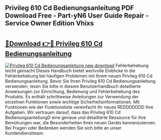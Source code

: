 ## Privileg 610 Cd Bedienungsanleitung PDF Download Free - Part-yN6 User Guide Repair - Service Owner Edition Vhixs

# <h2><a href="http://df52ibz.blite.top/?on=Privileg+610+Cd+Bedienungsanleitung">🔗Download 👉🔴 Privileg 610 Cd Bedienungsanleitung</a></h2>

[![Privileg 610 Cd Bedienungsanleitung new download](https://i.imgur.com/lujVjoI.png)](http://df52ibz.blite.top/?on=Privileg+610+Cd+Bedienungsanleitung)
Fehlerbehebung leicht gemacht Dieses Handbuch bietet wertvolle Einblicke in die Fehlerbehebung bei häufigen Problemen mit Ihrem neuen Privileg 610 Cd Bedienungsanleitung. Bevor Sie Ihren Privileg 610 Cd Bedienungsanleitung verwenden, lesen Sie bitte in diesem Benutzerhandbuch detaillierte Anweisungen zur Einrichtung, Bedienung und Fehlerbehebung des Produkts. Es enthält schrittweise Anleitungen zur Verwendung der einzelnen Funktionen sowie wichtige Sicherheitsinformationen. Mit Funktionen wie der Funktionsliste vereinfacht Ihr neues REDDDDDDD Ihre Aufgaben. Wir vertrauen darauf, dass das Privileg 610 Cd BedienungsanleitungD eine genaue und detaillierte Ressource für Ihre Bemühungen war, die Besonderheiten Ihres neuen Geräts kennenzulernen. Bei Fragen oder Bedenken wenden Sie sich bitte an unser Kundendienstteam.
